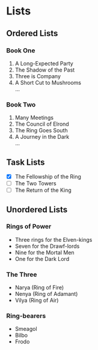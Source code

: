 # Lists 

## Ordered Lists

### Book One 

1. A Long-Expected Party
2. The Shadow of the Past 
3. Three is Company 
4. A Short Cut to Mushrooms <br>
... 

### Book Two

1. Many Meetings
5. The Council of Elrond
37. The Ring Goes South
52. A Journey in the Dark <br> 
...

## Task Lists

- [X] The Fellowship of the Ring
- [ ] The Two Towers
- [ ] The Return of the King

## Unordered Lists 

### Rings of Power 

- Three rings for the Elven-kings
- Seven for the Drawf-lords
- Nine for the Mortal Men 
- One for the Dark Lord

### The Three 

+ Narya (Ring of Fire)
+ Nenya (Ring of Adamant)
+ Vilya (Ring of Air)

### Ring-bearers 

* Smeagol
* Bilbo
* Frodo